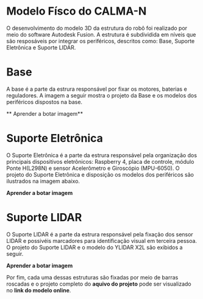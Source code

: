 # Modelo Físco do CALMA-N

O desenvolvimento do modelo 3D da estrutura do robô foi realizado por meio do
software Autodesk Fusion. A estrutura é subdividida em níveis que são resposáveis
por integrar os periféricos, descritos como: Base, Suporte Eletrônica e Suporte LIDAR.

# Base

A base é a parte da estrura responsável por fixar os motores, baterias e reguladores.
A imagem a seguir mostra o projeto da Base e os modelos dos periféricos
dispostos na base.

** Aprender a botar imagem**

# Suporte Eletrônica

O Suporte Eletrônica é a parte da estrura responsável pela organização dos principais
dispositivos eletrônicos: Raspberry 4, placa de controle, módulo Ponte H(L298N) e sensor
Acelerômetro e Giroscópio (MPU-6050).
O projeto do Suporte Eletrônica e disposição os modelos dos periféricos são ilustrados na imagem abaixo.

**Aprender a botar imagem**

# Suporte LIDAR

O Suporte LIDAR é a parte da estrura responsável pela fixação dos sensor LIDAR
e possivéis marcadores para identificação visual em terceira pessoa.
O projeto do Suporte LIDAR e o modelo do YLIDAR X2L são exibidos a seguir.

**Aprender a botar imagem**


Por fim, cada uma dessas estruturas são fixadas por meio de barras roscadas
e o projeto completo do **aquivo do projeto** pode ser visualizado no **link do modelo online**.

